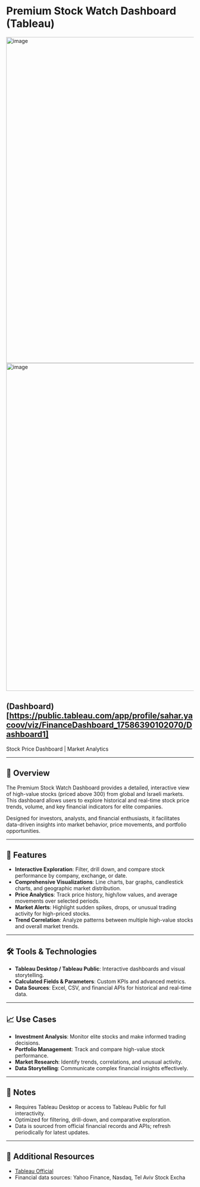 # Premium Stock Watch Dashboard (Tableau)

<img width="1475" height="875" alt="image" src="https://github.com/user-attachments/assets/5af41fa6-02c2-4f3f-a003-70bcbcbc2627" />

<img width="1472" height="880" alt="image" src="https://github.com/user-attachments/assets/af41035d-0dff-4276-aebd-6c8113fbc0a7" />

(Dashboard)[https://public.tableau.com/app/profile/sahar.yacoov/viz/FinanceDashboard_17586390102070/Dashboard1]
---



Stock Price Dashboard | Market Analytics

---

## 🧠 Overview
The Premium Stock Watch Dashboard provides a detailed, interactive view of high-value stocks (priced above 300) from global and Israeli markets. This dashboard allows users to explore historical and real-time stock price trends, volume, and key financial indicators for elite companies.

Designed for investors, analysts, and financial enthusiasts, it facilitates data-driven insights into market behavior, price movements, and portfolio opportunities.

---

## 🔧 Features
- **Interactive Exploration**: Filter, drill down, and compare stock performance by company, exchange, or date.  
- **Comprehensive Visualizations**: Line charts, bar graphs, candlestick charts, and geographic market distribution.  
- **Price Analytics**: Track price history, high/low values, and average movements over selected periods.  
- **Market Alerts**: Highlight sudden spikes, drops, or unusual trading activity for high-priced stocks.  
- **Trend Correlation**: Analyze patterns between multiple high-value stocks and overall market trends.

---

## 🛠 Tools & Technologies
- **Tableau Desktop / Tableau Public**: Interactive dashboards and visual storytelling.  
- **Calculated Fields & Parameters**: Custom KPIs and advanced metrics.  
- **Data Sources**: Excel, CSV, and financial APIs for historical and real-time data.

---

## 📈 Use Cases
- **Investment Analysis**: Monitor elite stocks and make informed trading decisions.  
- **Portfolio Management**: Track and compare high-value stock performance.  
- **Market Research**: Identify trends, correlations, and unusual activity.  
- **Data Storytelling**: Communicate complex financial insights effectively.

---

## 📌 Notes
- Requires Tableau Desktop or access to Tableau Public for full interactivity.  
- Optimized for filtering, drill-down, and comparative exploration.  
- Data is sourced from official financial records and APIs; refresh periodically for latest updates.

---

## 🔗 Additional Resources
- [Tableau Official](https://www.tableau.com/)  
- Financial data sources: Yahoo Finance, Nasdaq, Tel Aviv Stock Excha
